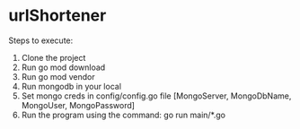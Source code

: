 # urlShortener

Steps to execute:
1. Clone the project
2. Run go mod download
3. Run go mod vendor
4. Run mongodb in your local
5. Set mongo creds in config/config.go file [MongoServer, MongoDbName, MongoUser, MongoPassword]
6. Run the program using the command: go run main/*.go